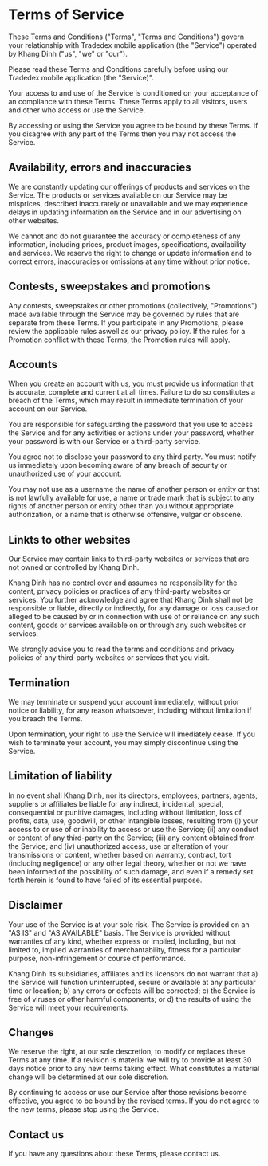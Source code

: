 # Terms of Service

These Terms and Conditions ("Terms", "Terms and Conditions") govern your relationship with Tradedex mobile application (the "Service") operated by Khang Dinh ("us", "we" or "our").

Please read these Terms and Conditions carefully before using our Tradedex mobile application (the "Service)".

Your access to and use of the Service is conditioned on your acceptance of an compliance with these Terms. These Terms apply to all visitors, users and other who access or use the Service.

By accessing or using the Service you agree to be bound by these Terms. If you disagree with any part of the Terms then you may not access the Service.


## Availability, errors and inaccuracies

We are constantly updating our offerings of products and services on the Service. The products or services available on our Service may be misprices, described inaccurately or unavailable and we may experience delays in updating information on the Service and in our advertising on other websites.

We cannot and do not guarantee the accuracy or completeness of any information, including prices, product images, specifications, availability and services. We reserve the right to change or update information and to correct errors, inaccuracies or omissions at any time without prior notice.


## Contests, sweepstakes and promotions

Any contests, sweepstakes or other promotions (collectively, "Promotions") made available through the Service may be governed by rules that are separate from these Terms. If you participate in any Promotions, please review the applicable rules aswell as our privacy policy. If the rules for a Promotion conflict with these Terms, the Promotion rules will apply.


## Accounts

When you create an account with us, you must provide us information that is accurate, complete and current at all times. Failure to do so constitutes a breach of the Terms, which may result in immediate termination of your account on our Service.

You are responsible for safeguarding the password that you use to access the Service and for any activities or actions under your password, whether your password is with our Service or a  third-party service.

You agree not to disclose your password to any third party. You must notify us immediately upon becoming aware of any breach of security or unauthorized use of your account.

You may not use as a username the name of another person or entity or that is not lawfully available for use, a name or trade mark that is subject to any rights of another person or entity other than you without appropriate authorization, or a name that is otherwise offensive, vulgar or obscene.


## Linkts to other websites

Our Service may contain links to third-party websites or services that are not owned or controlled by Khang Dinh.

Khang Dinh has no control over and assumes no responsibility for the content, privacy policies or practices of any third-party websites or services. You further acknowledge and agree that Khang Dinh shall not be responsible or liable, directly or indirectly, for any damage or loss caused or alleged to be caused by or in connection with use of or reliance on any such content, goods or services available on or through any such websites or services.

We strongly advise you to read the terms and conditions and privacy policies of any third-party websites or services that you visit.


## Termination

We may terminate or suspend your account immediately, without prior notice or liability, for any reason whatsoever, including without limitation if you breach the Terms.

Upon termination, your right to use the Service will imediately cease. If you wish to terminate your account, you may simply discontinue using the Service.


## Limitation of liability

In no event shall Khang Dinh, nor its directors, employees, partners, agents, suppliers or affiliates be liable for any indirect, incidental, special, consequential or punitive damages, including without limitation, loss of profits, data, use, goodwill, or other intangible losses, resulting from (i) your access to or use of or inability to access or use the Service; (ii) any conduct or content of any third-party on the Service; (iii) any content obtained from the Service; and (iv) unauthorized access, use or alteration of your transmissions or content, whether based on warranty, contract, tort (including negligence) or any other legal theory, whether or not we have been informed of the possibility of such damage, and even if a remedy set forth herein is found to have failed of its essential purpose.


## Disclaimer

Your use of the Service is at your sole risk. The Service is provided on an "AS IS" and "AS AVAILABLE" basis. The Service is provided without warranties of any kind, whether express or implied, including, but not limited to, implied warranties of merchantability, fitness for a particular purpose, non-infringement or course of performance.

Khang Dinh its subsidiaries, affiliates and its licensors do not warrant that a) the Service will function uninterrupted, secure or available at any particular time or location; b) any errors or defects will be corrected; c) the Service is free of viruses or other harmful components; or d) the results of using the Service will meet your requirements.


## Changes

We reserve the right, at our sole descretion, to modify or replaces these Terms at any time. If a revision is material we will try to provide at least 30 days notice prior to any new terms taking effect. What constitutes a material change will be determined at our sole discretion.

By continuing to access or use our Service after those revisions become effective, you agree to be bound by the revised terms. If you do not agree to the new terms, please stop using the Service.


## Contact us

If you have any questions about these Terms, please contact us.
